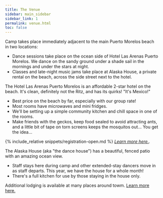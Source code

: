 ```yaml
---
title: The Venue
sidebar: main_sidebar
sidebar_link: 1
permalink: venue.html
toc: false
---
```


Camp takes place immediately adjacent to the main Puerto Morelos beach in two locations:

* Dance sessions take place on the ocean side of Hotel Las Arenas Puerto Morelos. We dance on the sandy ground under a shade sail in the mornings and under the stars at night.
* Classes and late-night music jams take place at Alaska House, a private rental on the beach, across the side street next to the hotel.

The Hotel Las Arenas Puerto Morelos is an affordable 2-star hotel on the beach. It's clean, definitely not the Ritz, and has its quirks! "It's Mexico!" 
  * Best price on the beach by far, especially with our group rate!
  * Most rooms have microwaves and mini fridges.
  * We'll be setting up a simple community kitchen and chill space in one of the rooms.
  * Make friends with the geckos, keep food sealed to avoid attracting ants, and a little bit of tape on torn screens keeps the mosquitos out... You get the idea...

{% include_relative snippets/registration-open.md %} *[Learn more here.](./arrange-lodging.md).*

The Alaska House (aka "the dance house") has a beautiful, fenced patio with an amazing ocean view.
  * Staff stays here during camp and other extended-stay dancers move in as staff departs. This year, we have the house for a whole month!
  * There's a full kitchen for use by those staying in the house only.

Additional lodging is available at many places around towm. [Learn more here.](./arrange-lodging.md)
